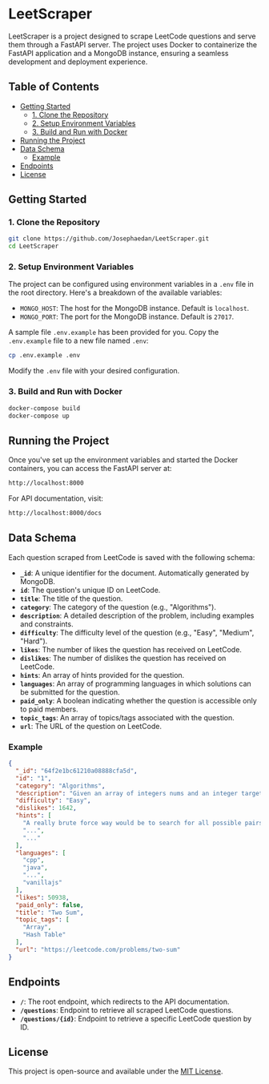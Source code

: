 # LeetScraper

LeetScraper is a project designed to scrape LeetCode questions and serve them through a FastAPI server. The project uses Docker to containerize the FastAPI application and a MongoDB instance, ensuring a seamless development and deployment experience.

## Table of Contents

- [Getting Started](#getting-started)
  - [1. Clone the Repository](#1-clone-the-repository)
  - [2. Setup Environment Variables](#2-setup-environment-variables)
  - [3. Build and Run with Docker](#3-build-and-run-with-docker)
- [Running the Project](#running-the-project)
- [Data Schema](#data-schema)
  - [Example](#example)
- [Endpoints](#endpoints)
- [License](#license)

## Getting Started

### 1. **Clone the Repository**

   ```bash
   git clone https://github.com/Josephaedan/LeetScraper.git
   cd LeetScraper
   ```

### 2. **Setup Environment Variables**

The project can be configured using environment variables in a `.env` file in the root directory. Here's a breakdown of the available variables:

- `MONGO_HOST`: The host for the MongoDB instance. Default is `localhost`.
- `MONGO_PORT`: The port for the MongoDB instance. Default is `27017`.

A sample file `.env.example` has been provided for you. Copy the `.env.example` file to a new file named `.env`:

```bash
cp .env.example .env
```

Modify the `.env` file with your desired configuration.

### 3. **Build and Run with Docker**

   ```bash
   docker-compose build
   docker-compose up
   ```

## Running the Project

Once you've set up the environment variables and started the Docker containers, you can access the FastAPI server at:

```bash
http://localhost:8000
```

For API documentation, visit:

```bash
http://localhost:8000/docs
```

## Data Schema

Each question scraped from LeetCode is saved with the following schema:

- **`_id`**: A unique identifier for the document. Automatically generated by MongoDB.
- **`id`**: The question's unique ID on LeetCode.
- **`title`**: The title of the question.
- **`category`**: The category of the question (e.g., "Algorithms").
- **`description`**: A detailed description of the problem, including examples and constraints.
- **`difficulty`**: The difficulty level of the question (e.g., "Easy", "Medium", "Hard").
- **`likes`**: The number of likes the question has received on LeetCode.
- **`dislikes`**: The number of dislikes the question has received on LeetCode.
- **`hints`**: An array of hints provided for the question.
- **`languages`**: An array of programming languages in which solutions can be submitted for the question.
- **`paid_only`**: A boolean indicating whether the question is accessible only to paid members.
- **`topic_tags`**: An array of topics/tags associated with the question.
- **`url`**: The URL of the question on LeetCode.

### Example

```json
{
  "_id": "64f2e1bc61210a08888cfa5d",
  "id": "1",
  "category": "Algorithms",
  "description": "Given an array of integers nums and an integer target...",
  "difficulty": "Easy",
  "dislikes": 1642,
  "hints": [
    "A really brute force way would be to search for all possible pairs...",
    "...",
    "..."
  ],
  "languages": [
    "cpp",
    "java",
    "...",
    "vanillajs"
  ],
  "likes": 50938,
  "paid_only": false,
  "title": "Two Sum",
  "topic_tags": [
    "Array",
    "Hash Table"
  ],
  "url": "https://leetcode.com/problems/two-sum"
}
```

## Endpoints

- **`/`**: The root endpoint, which redirects to the API documentation.
- **`/questions`**: Endpoint to retrieve all scraped LeetCode questions.
- **`/questions/{id}`**: Endpoint to retrieve a specific LeetCode question by ID.

## License

This project is open-source and available under the [MIT License](LICENSE).
